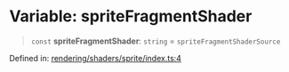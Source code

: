 # Variable: spriteFragmentShader

> `const` **spriteFragmentShader**: `string` = `spriteFragmentShaderSource`

Defined in: [rendering/shaders/sprite/index.ts:4](https://github.com/Forge-Game-Engine/Forge/blob/04af294b0d108e7e60d1ae9f40eaa3ca76ca176a/src/rendering/shaders/sprite/index.ts#L4)
